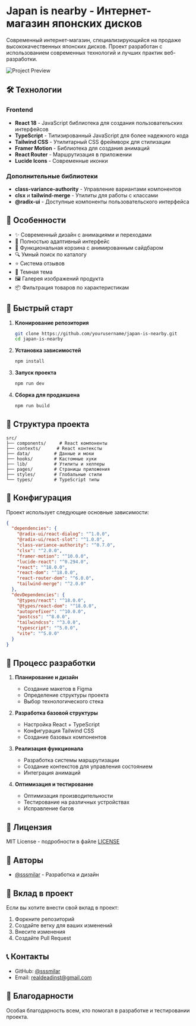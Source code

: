 # Japan is nearby - Интернет-магазин японских дисков

Современный интернет-магазин, специализирующийся на продаже высококачественных японских дисков. Проект разработан с использованием современных технологий и лучших практик веб-разработки.

![Project Preview](./public/preview.png)

## 🛠 Технологии

### Frontend
- **React 18** - JavaScript библиотека для создания пользовательских интерфейсов
- **TypeScript** - Типизированный JavaScript для более надежного кода
- **Tailwind CSS** - Утилитарный CSS фреймворк для стилизации
- **Framer Motion** - Библиотека для создания анимаций
- **React Router** - Маршрутизация в приложении
- **Lucide Icons** - Современные иконки

### Дополнительные библиотеки
- **class-variance-authority** - Управление вариантами компонентов
- **clsx** и **tailwind-merge** - Утилиты для работы с классами
- **@radix-ui** - Доступные компоненты пользовательского интерфейса

## 🌟 Особенности

- ✨ Современный дизайн с анимациями и переходами
- 📱 Полностью адаптивный интерфейс
- 🛒 Функциональная корзина с анимированным сайдбаром
- 🔍 Умный поиск по каталогу
- ⭐ Система отзывов
- 🎨 Темная тема
- 🖼 Галерея изображений продукта
- 📦 Фильтрация товаров по характеристикам

## 🚀 Быстрый старт

1. **Клонирование репозитория**
   ```bash
   git clone https://github.com/yourusername/japan-is-nearby.git
   cd japan-is-nearby
   ```

2. **Установка зависимостей**
   ```bash
   npm install
   ```

3. **Запуск проекта**
   ```bash
   npm run dev
   ```

4. **Сборка для продакшена**
   ```bash
   npm run build
   ```

## 📁 Структура проекта

```
src/
├── components/     # React компоненты
├── contexts/      # React контексты
├── data/         # Данные и моки
├── hooks/        # Кастомные хуки
├── lib/          # Утилиты и хелперы
├── pages/        # Страницы приложения
├── styles/       # Глобальные стили
└── types/        # TypeScript типы
```

## 🔧 Конфигурация

Проект использует следующие основные зависимости:

```json
{
  "dependencies": {
    "@radix-ui/react-dialog": "^1.0.0",
    "@radix-ui/react-slot": "^1.0.0",
    "class-variance-authority": "^0.7.0",
    "clsx": "^2.0.0",
    "framer-motion": "^10.0.0",
    "lucide-react": "^0.294.0",
    "react": "^18.0.0",
    "react-dom": "^18.0.0",
    "react-router-dom": "^6.0.0",
    "tailwind-merge": "^2.0.0"
  },
  "devDependencies": {
    "@types/react": "^18.0.0",
    "@types/react-dom": "^18.0.0",
    "autoprefixer": "^10.0.0",
    "postcss": "^8.0.0",
    "tailwindcss": "^3.0.0",
    "typescript": "^5.0.0",
    "vite": "^5.0.0"
  }
}
```

## 📝 Процесс разработки

1. **Планирование и дизайн**
   - Создание макетов в Figma
   - Определение структуры проекта
   - Выбор технологического стека

2. **Разработка базовой структуры**
   - Настройка React + TypeScript
   - Конфигурация Tailwind CSS
   - Создание базовых компонентов

3. **Реализация функционала**
   - Разработка системы маршрутизации
   - Создание контекстов для управления состоянием
   - Интеграция анимаций

4. **Оптимизация и тестирование**
   - Оптимизация производительности
   - Тестирование на различных устройствах
   - Исправление багов

## 📄 Лицензия

MIT License - подробности в файле [LICENSE](LICENSE)

## 👥 Авторы

- [@sssmilar](https://github.com/sssmilar) - Разработка и дизайн

## 🤝 Вклад в проект

Если вы хотите внести свой вклад в проект:

1. Форкните репозиторий
2. Создайте ветку для ваших изменений
3. Внесите изменения
4. Создайте Pull Request

## 📞 Контакты

- GitHub: [@sssmilar](https://github.com/sssmilar)
- Email: [realdeadinst@gmail.com](mailto:realdeadinst@gmail.com)

## 🙏 Благодарности

Особая благодарность всем, кто помогал в разработке и тестировании проекта.
